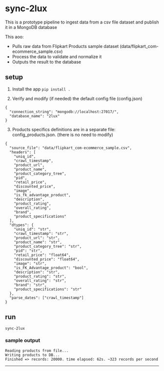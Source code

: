 # sync-2lux

This is a prototype pipeline to ingest data from a csv file dataset and publish it in a MongoDB database

This aoo:

- Pulls raw data from Flipkart Products sample dataset (data/flipkart_com-ecommerce_sample.csv)
- Process the data to validate and normalize it
- Outputs the result to the database

## setup

1. Install the app `pip install .`

2. Verify and modify (if needed) the default config file (config.json)

```
{
  "connection_string": "mongodb://localhost:27017/",
  "database_name": "2lux"
}
```

3. Products specifics definitions are in a separate file: config_products.json. (there is no need to modify)

```
{
  "source_file": "data/flipkart_com-ecommerce_sample.csv",
  "headers": [
    "uniq_id",
    "crawl_timestamp",
    "product_url",
    "product_name",
    "product_category_tree",
    "pid",
    "retail_price",
    "discounted_price",
    "image",
    "is_fk_advantage_product",
    "description",
    "product_rating",
    "overall_rating",
    "brand",
    "product_specifications"
  ],
  "dtypes": {
    "uniq_id": "str",
    "crawl_timestamp": "str",
    "product_url": "str",
    "product_name": "str",
    "product_category_tree": "str",
    "pid": "str",
    "retail_price": "float64",
    "discounted_price": "float64",
    "image": "str",
    "is_FK_Advantage_product": "bool",
    "description": "str",
    "product_rating": "str",
    "overall_rating": "str",
    "brand": "str",
    "product_specifications": "str"
  },
  "parse_dates": ["crawl_timestamp"]
}
```

## run

`sync-2lux`

### sample output

```
Reading products from file...
Writing products to DB...
Finished => records: 20000. time elapsed: 62s. ~323 records per second
```

---
